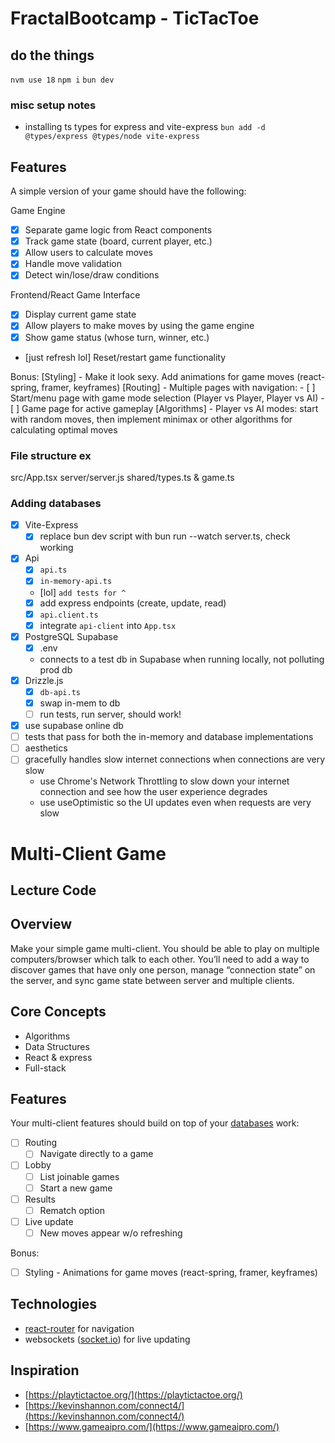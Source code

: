 # FractalBootcamp - TicTacToe

## do the things

`nvm use 18`
`npm i`
`bun dev`

### misc setup notes

- installing ts types for express and vite-express `bun add -d @types/express @types/node vite-express`

## Features

A simple version of your game should have the following:

Game Engine

- [x] Separate game logic from React components
- [x] Track game state (board, current player, etc.)
- [x] Allow users to calculate moves
- [x] Handle move validation
- [x] Detect win/lose/draw conditions

Frontend/React Game Interface

- [x] Display current game state
- [x] Allow players to make moves by using the game engine
- [x] Show game status (whose turn, winner, etc.)
- [just refresh lol] Reset/restart game functionality

Bonus:
[Styling] - Make it look sexy. Add animations for game moves (react-spring, framer, keyframes)
[Routing] - Multiple pages with navigation: - [ ] Start/menu page with game mode selection (Player vs Player, Player vs AI) - [ ] Game page for active gameplay
[Algorithms] - Player vs AI modes: start with random moves, then implement minimax or other algorithms for calculating optimal moves

### File structure ex

src/App.tsx
server/server.js
shared/types.ts & game.ts

### Adding databases

- [x] Vite-Express
  - [x] replace bun dev script with bun run --watch server.ts, check working
- [x] Api
  - [x] `api.ts`
  - [x] `in-memory-api.ts`
  - [lol] `add tests for ^`
  - [x] add express endpoints (create, update, read)
  - [x] `api.client.ts`
  - [x] integrate `api-client` into `App.tsx`
- [x] PostgreSQL Supabase
  - [x] .env
  - connects to a test db in Supabase when running locally, not polluting prod db
- [x] Drizzle.js
  - [x] `db-api.ts`
  - [x] swap in-mem to db
  - [ ] run tests, run server, should work!
- [x] use supabase online db
- [ ] tests that pass for both the in-memory and database implementations
- [ ] aesthetics
- [ ] gracefully handles slow internet connections when connections are very slow
  - use Chrome's Network Throttling to slow down your internet connection and see how the user experience degrades
  - use useOptimistic so the UI updates even when requests are very slow

# Multi-Client Game

## Lecture Code

## Overview

Make your simple game multi-client. You should be able to play on multiple computers/browser which talk to each other. You’ll need to add a way to discover games that have only one person, manage “connection state” on the server, and sync game state between server and multiple clients.

## Core Concepts

- Algorithms
- Data Structures
- React & express
- Full-stack

## Features

Your multi-client features should build on top of your [databases](./3-databases.md) work:

- [ ] Routing
  - [ ] Navigate directly to a game
- [ ] Lobby
  - [ ] List joinable games
  - [ ] Start a new game
- [ ] Results
  - [ ] Rematch option
- [ ] Live update
  - [ ] New moves appear w/o refreshing

Bonus:

- [ ] Styling - Animations for game moves (react-spring, framer, keyframes)

## Technologies

- [react-router](https://reactrouter.com/start/data/routing) for navigation
- websockets ([socket.io](https://socket.io/docs/v4/tutorial/introduction)) for live updating

## Inspiration

- [https://playtictactoe.org/](https://playtictactoe.org/)
- [https://kevinshannon.com/connect4/](https://kevinshannon.com/connect4/)
- [https://www.gameaipro.com/](https://www.gameaipro.com/)
